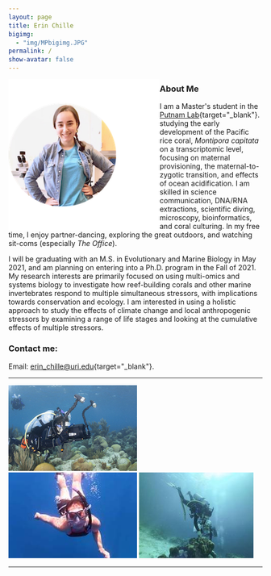 ```yaml
---
layout: page  
title: Erin Chille  
bigimg:
  - "img/MPbigimg.JPG"
permalink: /  
show-avatar: false 
---
```


<img style="float: left;" src="https://raw.githubusercontent.com/echille/echille.github.io/master/img/IMG-2540.png">

### About Me

I am a Master's student in the [Putnam Lab](https://putnamlab.com){target="_blank"}. studying the early development of the Pacific rice coral, *Montipora capitata* on a transcriptomic level, focusing on maternal provisioning, the maternal-to-zygotic transition, and effects of ocean acidification. I am skilled in science communication, DNA/RNA extractions, scientific diving, microscopy, bioinformatics, and coral culturing. In my free time, I enjoy partner-dancing, exploring the great outdoors, and watching sit-coms (especially *The Office*).

I will be graduating with an M.S. in Evolutionary and Marine Biology in May 2021, and am planning on entering into a Ph.D. program in the Fall of 2021. My research interests are primarily focused on using multi-omics and systems biology to investigate how reef-building corals and other marine invertebrates respond to multiple simultaneous stressors, with implications towards conservation and ecology. I am interested in using a holistic approach to study the effects of climate change and local anthropogenic stressors by examining a range of life stages and looking at the cumulative effects of multiple stressors.

### Contact me:

Email: [erin_chille@uri.edu](mailto:erin_chille@uri.edu){target="_blank"}. 


---

![pic1](https://raw.githubusercontent.com/echille/echille.github.io/master/img/Erin%20shooting.jpg)
![pic2](https://raw.githubusercontent.com/echille/echille.github.io/master/img/IMG_3290.JPG)
![pic3](https://raw.githubusercontent.com/echille/echille.github.io/master/img/Erin.jpg)

---

